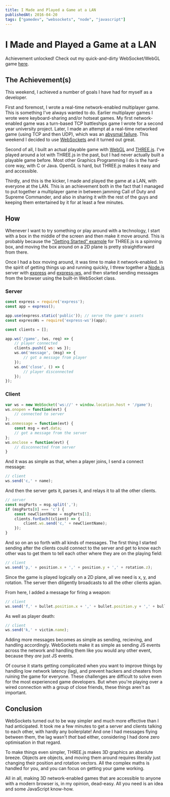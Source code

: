 ```yaml
---
title: I Made and Played a Game at a LAN
publishedAt: 2016-04-20
tags: ["gamedev", "websockets", "node", "javascript"]
---
```

# I Made and Played a Game at a LAN

Achievement unlocked! Check out my quick-and-dirty WebSocket/WebGL game [here](https://github.com/jellymann/websocket-game).

## The Achievement(s)

This weekend, I achieved a number of goals I have had for myself as a developer.

First and foremost, I wrote a real-time network-enabled multiplayer game. This is something I've always wanted to do. Earlier multiplayer games I wrote were keyboard-sharing and/or hotseat games. My first network-enabled game was a turn-based TCP battleships game I wrote for a second year university project. Later, I made an attempt at a real-time networked game (using TCP and then UDP), which was an [abysmal failure](https://github.com/jellymann/NetGame). This weekend I decided to use [WebSockets](https://developer.mozilla.org/en-US/docs/Web/API/WebSockets_API) and it turned out great.

Second of all, I built an actual playable game with [WebGL](https://developer.mozilla.org/en-US/docs/Web/API/WebGL_API) and [THREE.js](threejs.org). I've played around a lot with THREE.js in the past, but I had never actually built a playable game before. Most other Graphics Programming I do is the hard-core way, with C or Java. OpenGL is hard, but THREE.js makes it easy and and accessible.

Thirdly, and this is the kicker, I made and played the game at a LAN, with everyone at the LAN. This is an achievement both in the fact that I managed to put together a multiplayer game in between jamming Call of Duty and Supreme Commander, and also in sharing it with the rest of the guys and keeping them entertained by it for at least a few minutes.

## How

Whenever I want to try something or play around with a technology, I start with a box in the middle of the screen and then make it move around. This is probably because the ["Getting Started" example](http://threejs.org/docs/#Manual/Introduction/Creating_a_scene) for THREE.js is a spinning box, and moving the box around on a 2D plane is pretty straightforward from there.

Once I had a box moving around, it was time to make it network-enabled. In the spirit of getting things up and running quickly, I threw together a [Node.js](https://nodejs.org) server with [express](http://expressjs.com/) and [express-ws](https://github.com/HenningM/express-ws), and then started sending messages from the browser using the built-in WebSocket class.

### Server

```javascript
const express = require('express');
const app = express();

app.use(express.static('public')); // serve the game's assets
const expressWs = require('express-ws')(app);

const clients = [];

app.ws('/game', (ws, req) => {
    // player connected
    clients.push({ ws: ws });
    ws.on('message', (msg) => {
        // got a message from player
    });
    ws.on('close', () => {
        // player disconnected
    });
});
```

### Client

```javascript
var ws = new WebSocket('ws://' + window.location.host + '/game');
ws.onopen = function(evt) {
    // connected to server
};
ws.onmessage = function(evt) {
    const msg = evt.data;
    // got a message from the server
};
ws.onclose = function(evt) {
    // disconnected from server
}
```

And it was as simple as that, when a player joins, I send a connect message:

```javascript
// client
ws.send('c,' + name);
```

And then the server gets it, parses it, and relays it to all the other clients.

```javascript
// server
const msgParts = msg.split(',');
if (msgParts[0] === 'c') {
    const newClientName = msgParts[1];
    clients.forEach((client) => {
        client.ws.send('c,' + newClientName);
    });
}
```

And so on an so forth with all kinds of messages. The first thing I started sending after the clients could connect to the server and get to know each other was to get them to tell each other where they are on the playing field:

```javascript
// client
ws.send('p,' + position.x + ',' + position.y + ',' + rotation.z);
```

Since the game is played logically on a 2D plane, all we need is x, y, and rotation. The server then diligently broadcasts to all the other clients agian.

From here, I added a message for firing a weapon:

```javascript
// client
ws.send('f,' + bullet.position.x + ',' + bullet.position.y + ',' + bullet.rotation.z);
```

As well as player death:

```javascript
// client
ws.send('k,' + victim.name);
```

Adding more messages becomes as simple as sending, recieving, and handling accordingly. WebSockets make it as simple as sending JS events across the network and handling them like you would any other event, because they *are* just JS events.

Of course it starts getting complicated when you want to improve things by handling low network latency (lag), and prevent hackers and cheaters from ruining the game for everyone. These challenges are difficult to solve even for the most experienced game developers. But when you're playing over a wired connection with a group of close friends, these things aren't as important.

## Conclusion

WebSockets turned out to be way simpler and much more effective than I had anticipated. It took me a few minutes to get a server and clients talking to each other, with hardly any boilerplate! And one I had messages flying between them, the lag wasn't *that* bad either, considering I had done zero optimisation in that regard.

To make things even simpler, THREE.js makes 3D graphics an absolute breeze. Objects are objects, and moving them around requires literally just changing their position and rotation vectors. All the complex maths is handled for you, and you can focus on getting your game working.

All in all, making 3D network-enabled games that are accessible to anyone with a modern browser is, in my opinion, dead-easy. All you need is an idea and some JavaScript know-how.
